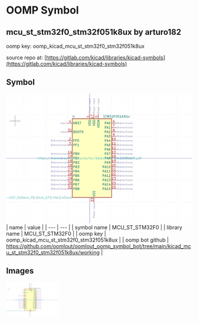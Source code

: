 # OOMP Symbol  
## mcu_st_stm32f0_stm32f051k8ux  by arturo182  
  
oomp key: oomp_kicad_mcu_st_stm32f0_stm32f051k8ux  
  
source repo at: [https://gitlab.com/kicad/libraries/kicad-symbols](https://gitlab.com/kicad/libraries/kicad-symbols)  
## Symbol  
  
[![working.png](working_600.png)](working.png)  
| name | value | 
| --- | --- | 
| symbol name | MCU_ST_STM32F0 | 
| library name | MCU_ST_STM32F0 | 
| oomp key | oomp_kicad_mcu_st_stm32f0_stm32f051k8ux | 
| oomp bot github | https://github.com/oomlout/oomlout_oomp_symbol_bot/tree/main/kicad_mcu_st_stm32f0_stm32f051k8ux/working | 
## Images  
  
[![working.png](working_140.png)](working.png)  

